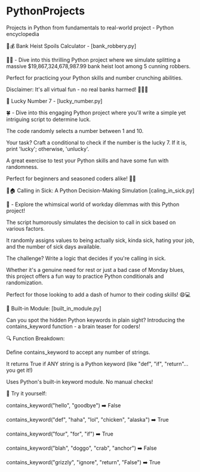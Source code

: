 # PythonProjects
Projects in Python from fundamentals to real-world project - Python encyclopedia

🏦💰 Bank Heist Spoils Calculator - [bank_robbery.py]

💸🚀 - Dive into this thrilling Python project where we simulate splitting a massive $19,867,324,678,987.99 bank heist loot among 5 cunning robbers. 

Perfect for practicing your Python skills and number crunching abilities. 

Disclaimer: It's all virtual fun - no real banks harmed! 🚨👨‍💻

🎲 Lucky Number 7 - [lucky_number.py]

🍀 - Dive into this engaging Python project where you'll write a simple yet intriguing script to determine luck. 

The code randomly selects a number between 1 and 10. 

Your task? Craft a conditional to check if the number is the lucky 7. If it is, print 'lucky'; otherwise, 'unlucky'. 

A great exercise to test your Python skills and have some fun with randomness. 

Perfect for beginners and seasoned coders alike! 🐍✨

🤒🏠 Calling in Sick: A Python Decision-Making Simulation [caling_in_sick.py] 

🚀 - Explore the whimsical world of workday dilemmas with this Python project! 

The script humorously simulates the decision to call in sick based on various factors. 

It randomly assigns values to being actually sick, kinda sick, hating your job, and the number of sick days available. 

The challenge? Write a logic that decides if you're calling in sick. 

Whether it's a genuine need for rest or just a bad case of Monday blues, this project offers a fun way to practice Python conditionals and randomization. 

Perfect for those looking to add a dash of humor to their coding skills! 😄💻


🤔 Built-in Module: [built_in_module.py]

Can you spot the hidden Python keywords in plain sight? Introducing the contains_keyword function - a brain teaser for coders!

🔍 Function Breakdown:

Define contains_keyword to accept any number of strings.

It returns True if ANY string is a Python keyword (like "def", "if", "return"... you get it!)

Uses Python's built-in keyword module. No manual checks!

🚀 Try it yourself:

contains_keyword("hello", "goodbye") ➡️ False

contains_keyword("def", "haha", "lol", "chicken", "alaska") ➡️ True

contains_keyword("four", "for", "if") ➡️ True

contains_keyword("blah", "doggo", "crab", "anchor") ➡️ False

contains_keyword("grizzly", "ignore", "return", "False") ➡️ True
